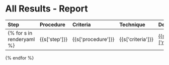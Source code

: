 # All Results - Report

| Step | Procedure | Criteria | Technique | Detections |
| :---| :---| :---| :---| :---|
{% for s in renderyaml %}| {{s['step']}}|{{s['procedure']}}|{{s['criteria']}} | [{{s['technique']['name']}}](https://attack.mitre.org/techniques/{{s['technique']['id']}}) |<table><thead><tr><th>Type</th><th>Notes</th></tr></thead><tbody>{% for d in s['detections'] %}<tr><td>{{d['main_type']}}{% if d['modifier_type'] %}({{d['modifier_type']}}){% endif %}</td><td>{{d['description']}}{% if d['queries'] %}{% set count = namespace(value=1) %}{% for q in d['queries'] %} [[{{count.value}}](https://threathunterplaybook.com/evals/apt29/detections/{{s['step']}}_{{q['id']}}.html)]{% set count.value = count.value + 1 %}{% endfor %}{% endif %}</td></tr>{% endfor %}</tbody></table>|
{% endfor %}